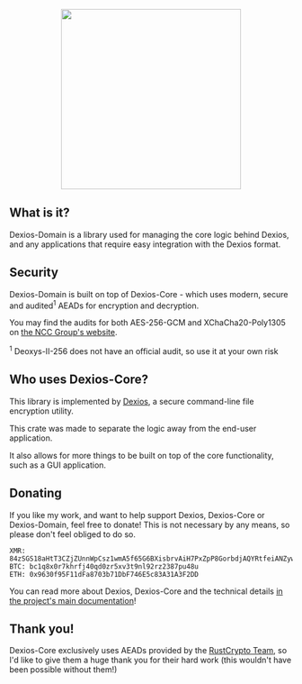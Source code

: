 <p align="center">
  <img src="https://github.com/brxken128/dexios/raw/master/assets/long-logo.png" width="320" />
</p>

## What is it?

Dexios-Domain is a library used for managing the core logic behind Dexios, and any applications that require easy integration with the Dexios format.

## Security

Dexios-Domain is built on top of Dexios-Core - which uses modern, secure and audited<sup>1</sup> AEADs for encryption and decryption.

You may find the audits for both AES-256-GCM and XChaCha20-Poly1305 on [the NCC Group's website](https://research.nccgroup.com/2020/02/26/public-report-rustcrypto-aes-gcm-and-chacha20poly1305-implementation-review/).

<sup>1</sup> Deoxys-II-256 does not have an official audit, so use it at your own risk

## Who uses Dexios-Core?

This library is implemented by [Dexios](https://github.com/brxken128/dexios), a secure command-line file
encryption utility.

This crate was made to separate the logic away from the end-user application.

It also allows for more things to be built on top of the core functionality, such as a GUI application.

## Donating

If you like my work, and want to help support Dexios, Dexios-Core or Dexios-Domain, feel free to donate! This is not necessary by any means, so please don't feel obliged to do so.

```text
XMR: 84zSGS18aHtT3CZjZUnnWpCsz1wmA5f65G6BXisbrvAiH7PxZpP8GorbdjAQYRtfeiANZywwUPjZcHu8eXJeWdafJQFK46G
BTC: bc1q8x0r7khrfj40qd0zr5xv3t9nl92rz2387pu48u
ETH: 0x9630f95F11dFa8703b71DbF746E5c83A31A3F2DD
```

You can read more about Dexios, Dexios-Core and the technical details [in the project's main documentation](https://brxken128.github.io/dexios/)!

## Thank you!

Dexios-Core exclusively uses AEADs provided by the [RustCrypto Team](https://github.com/RustCrypto), so I'd like to give them a huge thank you for their hard work (this wouldn't have been possible without them!)